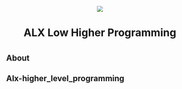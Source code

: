 <p align="center">  
<img src ="https://assets.imaginablefutures.com/media/images/ALX_Logo.max-200x150.png">
</p>
<h1 align='center'> ALX Low Higher Programming <h1/>

## About
<!--
This repository contains low-level programming projects that are part of the ALX software engineering curriculum. These projects are written in the C programming language and cover topics such as data structures, algorithms, memory management, and system programming.
-->

## Alx-higher_level_programming
